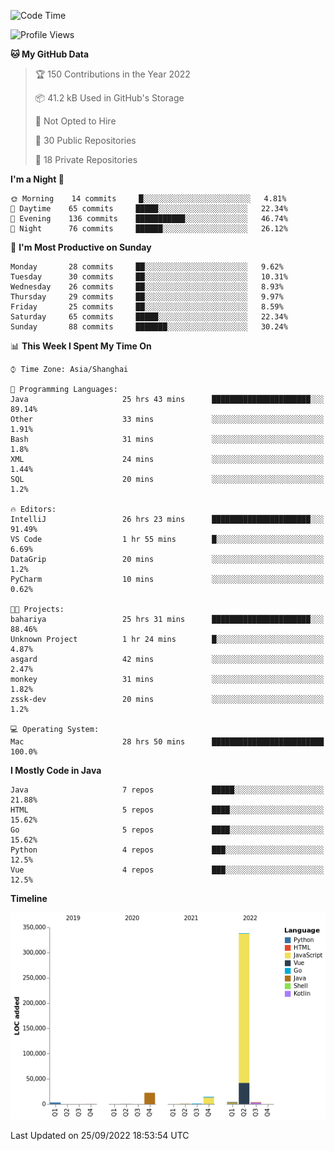 <!--START_SECTION:waka-->
![Code Time](http://img.shields.io/badge/Code%20Time-1%2C209%20hrs%2048%20mins-blue)

![Profile Views](http://img.shields.io/badge/Profile%20Views-0-blue)

**🐱 My GitHub Data** 

> 🏆 150 Contributions in the Year 2022
 > 
> 📦 41.2 kB Used in GitHub's Storage 
 > 
> 🚫 Not Opted to Hire
 > 
> 📜 30 Public Repositories 
 > 
> 🔑 18 Private Repositories  
 > 
**I'm a Night 🦉** 

```text
🌞 Morning    14 commits     █░░░░░░░░░░░░░░░░░░░░░░░░   4.81% 
🌆 Daytime    65 commits     █████░░░░░░░░░░░░░░░░░░░░   22.34% 
🌃 Evening    136 commits    ███████████░░░░░░░░░░░░░░   46.74% 
🌙 Night      76 commits     ██████░░░░░░░░░░░░░░░░░░░   26.12%

```
📅 **I'm Most Productive on Sunday** 

```text
Monday       28 commits     ██░░░░░░░░░░░░░░░░░░░░░░░   9.62% 
Tuesday      30 commits     ██░░░░░░░░░░░░░░░░░░░░░░░   10.31% 
Wednesday    26 commits     ██░░░░░░░░░░░░░░░░░░░░░░░   8.93% 
Thursday     29 commits     ██░░░░░░░░░░░░░░░░░░░░░░░   9.97% 
Friday       25 commits     ██░░░░░░░░░░░░░░░░░░░░░░░   8.59% 
Saturday     65 commits     █████░░░░░░░░░░░░░░░░░░░░   22.34% 
Sunday       88 commits     ███████░░░░░░░░░░░░░░░░░░   30.24%

```


📊 **This Week I Spent My Time On** 

```text
⌚︎ Time Zone: Asia/Shanghai

💬 Programming Languages: 
Java                     25 hrs 43 mins      ██████████████████████░░░   89.14% 
Other                    33 mins             ░░░░░░░░░░░░░░░░░░░░░░░░░   1.91% 
Bash                     31 mins             ░░░░░░░░░░░░░░░░░░░░░░░░░   1.8% 
XML                      24 mins             ░░░░░░░░░░░░░░░░░░░░░░░░░   1.44% 
SQL                      20 mins             ░░░░░░░░░░░░░░░░░░░░░░░░░   1.2%

🔥 Editors: 
IntelliJ                 26 hrs 23 mins      ██████████████████████░░░   91.49% 
VS Code                  1 hr 55 mins        █░░░░░░░░░░░░░░░░░░░░░░░░   6.69% 
DataGrip                 20 mins             ░░░░░░░░░░░░░░░░░░░░░░░░░   1.2% 
PyCharm                  10 mins             ░░░░░░░░░░░░░░░░░░░░░░░░░   0.62%

🐱‍💻 Projects: 
bahariya                 25 hrs 31 mins      ██████████████████████░░░   88.46% 
Unknown Project          1 hr 24 mins        █░░░░░░░░░░░░░░░░░░░░░░░░   4.87% 
asgard                   42 mins             ░░░░░░░░░░░░░░░░░░░░░░░░░   2.47% 
monkey                   31 mins             ░░░░░░░░░░░░░░░░░░░░░░░░░   1.82% 
zssk-dev                 20 mins             ░░░░░░░░░░░░░░░░░░░░░░░░░   1.2%

💻 Operating System: 
Mac                      28 hrs 50 mins      █████████████████████████   100.0%

```

**I Mostly Code in Java** 

```text
Java                     7 repos             █████░░░░░░░░░░░░░░░░░░░░   21.88% 
HTML                     5 repos             ████░░░░░░░░░░░░░░░░░░░░░   15.62% 
Go                       5 repos             ████░░░░░░░░░░░░░░░░░░░░░   15.62% 
Python                   4 repos             ███░░░░░░░░░░░░░░░░░░░░░░   12.5% 
Vue                      4 repos             ███░░░░░░░░░░░░░░░░░░░░░░   12.5%

```


**Timeline**

![Chart not found](https://raw.githubusercontent.com/youtiaoguagua/youtiaoguagua/master/charts/bar_graph.png) 


 Last Updated on 25/09/2022 18:53:54 UTC
<!--END_SECTION:waka-->